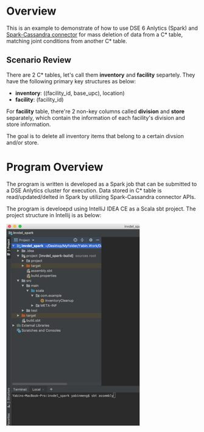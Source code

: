 # Overview

This is an example to demonstrate of how to use DSE 6 Anlytics (Spark) and [Spark-Cassandra connector](https://github.com/datastax/spark-cassandra-connector) for mass deletion of data from a C* table, matching joint conditions from another C* table. 

## Scenario Review

There are 2 C* tables, let's call them **inventory** and **facility** separtely. They have the following primary key structures as below:
- **inventory**: ((facility_id, base_upc), location)
- **facility**: (facility_id) 

For **facility** table, there're 2 non-key columns called **division** and **store** separately, which contain the information of each facility's division and store information.

The goal is to delete all inventory items that belong to a certain divsion and/or store.

# Program Overview

The program is written is developed as a Spark job that can be submitted to a DSE Anlytics cluster for execution. Data stored in C* table is read/updated/delted in Spark by utilizing Spark-Cassandra connector APIs.

The program is develoepd using IntelliJ IDEA CE as a Scala sbt project. The project structure in Intellij is as below:
<p>
  <img src="https://github.com/yabinmeng/invdel_spark/blob/master/src/resources/intellij_project.png" width="350" alt="IntelliJ Project Structure">
</p>
